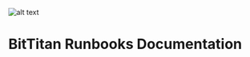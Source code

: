 ![alt text](https://blog.bittitan.com/wp-content/uploads/BitTitan_1220x300_grey.png "BitTitan Logo")
# BitTitan Runbooks Documentation

[comment]:#(StartLinks)-[ActiveDirectory:AddUserToGroups](pages/docs/ActiveDirectory/AddUserToGroups.html)-[ActiveDirectory:CreateDistributionGroup](pages/docs/ActiveDirectory/CreateDistributionGroup.html)-[ActiveDirectory:CreateSecurityGroup](pages/docs/ActiveDirectory/CreateSecurityGroup.html)-[ActiveDirectory:CreateUser](pages/docs/ActiveDirectory/CreateUser.html)-[ActiveDirectory:DeleteGroup](pages/docs/ActiveDirectory/DeleteGroup.html)-[ActiveDirectory:DeleteUser](pages/docs/ActiveDirectory/DeleteUser.html)-[ActiveDirectory:RemoveUserFromGroup](pages/docs/ActiveDirectory/RemoveUserFromGroups.html)-[ActiveDirectory:SetUserAttribute](pages/docs/ActiveDirectory/SetUserAttribute.html)-[ActiveDirectory:WaitForGroupAzureADReplication](pages/docs/ActiveDirectory/WaitForGroupAzureADReplication.html)-[ActiveDirectory:WaitForUserAzureADReplication](pages/docs/ActiveDirectory/WaitForUserAzureADReplication.html)-[Azure:CreateStorageBlob](pages/docs/Azure/CreateAzureBlob.html)-[Azure:CreateFileShare](pages/docs/Azure/CreateAzureFileShare.html)-[Azure:CreateManagedDisk](pages/docs/Azure/CreateAzureManagedDisk.html)-[Azure:CreateNetworkInterface](pages/docs/Azure/CreateAzureNetworkInterface.html)-[Azure:CreateNetworkSecurityGroup](pages/docs/Azure/CreateAzureNetworkSecurityGroup.html)-[Azure:CreateNetworkSecurityRule](pages/docs/Azure/CreateAzureNetworkSecurityRule.html)-[Azure:CreateBasicNetworkSecurityRule](pages/docs/Azure/CreateAzureNetworkSecurityRuleBasic.html)-[Azure:CreatePublicIPAddress](pages/docs/Azure/CreateAzurePublicIPAddress.html)-[Azure:CreateResourceGroup](pages/docs/Azure/CreateAzureResourceGroup.html)-[Azure:CreateServicePlan](pages/docs/Azure/CreateAzureServicePlan.html)-[Azure:CreateSQLDatabase](pages/docs/Azure/CreateAzureSQLDatabase.html)-[Azure:CreateSQLServer](pages/docs/Azure/CreateAzureSQLServer.html)-[Azure:CreateStorageAccount](pages/docs/Azure/CreateAzureStorageAccount.html)-[Azure:CreateVirtualMachine](pages/docs/Azure/CreateAzureVirtualMachine.html)-[Azure:CreateVirtualNetwork](pages/docs/Azure/CreateAzureVirtualNetwork.html)-[Azure:CreateVirtualNetworkSubnet](pages/docs/Azure/CreateAzureVirtualNetworkSubnetConfig.html)-[Azure:CreateWebApplication](pages/docs/Azure/CreateAzureWebApp.html)-[Azure:RemoveResourceGroup](pages/docs/Azure/RemoveAzureResourceGroup.html)-[Azure:RunVMCustomScript](pages/docs/Azure/RunVMCustomScript.html)-[Azure:StartVirtualMachine](pages/docs/Azure/StartAzureVirtualMachine.html)-[Azure:StopVirtualMachine](pages/docs/Azure/StopAzureVirtualMachine.html)-[AzureAD:CreateUser](pages/docs/AzureAD/CreateUser.html)-[AzureAD:DeleteUser](pages/docs/AzureAD/DeleteUser.html)-[AzureAD:RetrieveSecuritySettings](pages/docs/AzureAD/RetrieveSecuritySettings.html)-[AzureAD:SetPassword](pages/docs/AzureAD/SetPassword.html)-[AzureRMS:RetrieveGDPRSettings](pages/docs/AzureRMS/RetrieveGdprSettings.html)-[AzureRMS:RetrieveSecuritySettings](pages/docs/AzureRMS/RetrieveSecuritySettings.html)-[AzureRMS:UpdateSecuritySettings](pages/docs/AzureRMS/UpdateSecuritySettings.html)-[Excel:ConvertToHTML](pages/docs/Excel/ConvertToHTML.html)-[Excel:ConvertToImage](pages/docs/Excel/ConvertToImage.html)-[Excel:ConvertToPDF](pages/docs/Excel/ConvertToPDF.html)-[Exchange:RetrieveGDPRSettings](pages/docs/Exchange/RetrieveGdprSettings.html)-[Exchange:RetrieveSecuritySettings](pages/docs/Exchange/RetrieveSecuritySettings.html)-[Exchange:UpdateSecuritySettings](pages/docs/Exchange/UpdateSecuritySettings.html)-[MicrosoftTeams:AddUsersToTeam](pages/docs/MicrosoftTeams/AddUsersToTeam.html)-[MicrosoftTeams:Archive/UnarchiveTeams](pages/docs/MicrosoftTeams/ArchiveUnArchiveTeams.html)-[MicrosoftTeams:CreateTeam](pages/docs/MicrosoftTeams/CreateTeam.html)-[MicrosoftTeams:CreateTeamChannel](pages/docs/MicrosoftTeams/CreateTeamChannel.html)-[MicrosoftTeams:DeleteTeam](pages/docs/MicrosoftTeams/DeleteTeam.html)-[MicrosoftTeams:DeleteTeamChannel](pages/docs/MicrosoftTeams/DeleteTeamChannel.html)-[MicrosoftTeams:RemoveUsersFromTeam](pages/docs/MicrosoftTeams/RemoveUsersFromTeam.html)-[MicrosoftTeams:RetrieveTeamChannels](pages/docs/MicrosoftTeams/RetrieveTeamChannels.html)-[MicrosoftTeams:RetrieveTeams](pages/docs/MicrosoftTeams/RetrieveTeams.html)-[MicrosoftTeams:UpdateTeam](pages/docs/MicrosoftTeams/UpdateTeam.html)-[MicrosoftTeams:UpdateTeamChannel](pages/docs/MicrosoftTeams/UpdateTeamChannel.html)-[MigrationWiz:AddUserstoProject](pages/docs/MigrationWiz/AddUsersToProject.html)-[MigrationWiz:CreateMailboxMigrationProject](pages/docs/MigrationWiz/CreateMailboxMigrationProject.html)-[MigrationWiz:RunMailboxMigrationProject](pages/docs/MigrationWiz/RunMailboxMigrationProject.html)-[MSPComplete:CallRESTMethod](pages/docs/MSPComplete/CallRestMethod.html)-[MSPComplete:CombineCSVs](pages/docs/MSPComplete/CombineCSVs.html)-[MSPComplete:CompressFiles](pages/docs/MSPComplete/CompressFiles.html)-[MSPComplete:ConvertStringToBoolean](pages/docs/MSPComplete/ConvertStringToBoolean.html)-[MSPComplete:CreateCustomer](pages/docs/MSPComplete/CreateMSPCompleteCustomer.html)-[MSPComplete:CreateUser](pages/docs/MSPComplete/CreateMSPCompleteCustomerEndUser.html)-[MSPComplete:CreateGroup](pages/docs/MSPComplete/CreateMSPCompleteGroup.html)-[MSPComplete:CreateOffice365Endpoint](pages/docs/MSPComplete/CreateOffice365Endpoint.html)-[MSPComplete:CreateTechDataEndpoint](pages/docs/MSPComplete/CreateTechDataEndpoint.html)-[MSPComplete:DeleteUser](pages/docs/MSPComplete/DeleteMSPCompleteCustomerEndUser.html)-[MSPComplete:DeleteGroup](pages/docs/MSPComplete/DeleteMSPCompleteCustomerGroup.html)-[MSPComplete:RetrieveUserExtendedPropertyv2](pages/docs/MSPComplete/ExposeMSPCompleteUserExtendedProperty.html)-[MSPComplete:FilterCSV](pages/docs/MSPComplete/FilterCSV.html)-[MSPComplete:GenerateaRandomPassword](pages/docs/MSPComplete/GeneratePassword.html)-[MSPComplete:GetGroupUsingEmailAddress](pages/docs/MSPComplete/GetMSPCompleteGroupUsingEmailAddress.html)-[MSPComplete:GetUserUsingEmailAddress](pages/docs/MSPComplete/GetMSPCompleteUserUsingEmailAddress.html)-[MSPComplete:IdentifyAutomationServer](pages/docs/MSPComplete/IdentifyAutomationServer.html)-[MSPComplete:ReplaceTextInTemplate](pages/docs/MSPComplete/ReplaceTextInTemplate.html)-[MSPComplete:RetrieveCustomerDomain](pages/docs/MSPComplete/RetrieveCustomerDomain.html)-[MSPComplete:RetrieveCustomersUsingPrimaryDomain](pages/docs/MSPComplete/RetrieveCustomersUsingPrimaryDomain.html)-[MSPComplete:RetrieveMXRecords](pages/docs/MSPComplete/RetrieveMXRecords.html)-[MSPComplete:RetrieveUserProperty](pages/docs/MSPComplete/RetrieveUserProperty.html)-[MSPComplete:SendCSVasPDFEmailAttachment](pages/docs/MSPComplete/SendCsvAsPdfEmailAttachment.html)-[Office365:Add/RemoveEmailForwarding](pages/docs/Office365/AddRemoveEmailForwarding.html)-[Office365:AddUsertoDistributionGroupv2](pages/docs/Office365/AddUserToDistributionGroup.html)-[Office365:AddUsertoUnifiedGroup](pages/docs/Office365/AddUserToUnifiedGroup.html)-[Office365:AssignLicense](pages/docs/Office365/AssignLicense.html)-[Office365:AssignLicensesFromCSV](pages/docs/Office365/AssignLicensesFromCsv.html)-[Office365:BlockAllIncomingMailfromDomain](pages/docs/Office365/BlockAllIncomingMailFromDomain.html)-[Office365:Block/Unblockaccesstoaccount](pages/docs/Office365/BlockUnblockAccessToAccount.html)-[Office365:ConvertMailboxtoSharedMailbox](pages/docs/Office365/ConvertMailboxToSharedMailbox.html)-[Office365:CreateContacts](pages/docs/Office365/CreateContacts.html)-[Office365:CreateDistributionGroup](pages/docs/Office365/CreateDistributionGroup.html)-[Office365:CreatePublicFolderMailboxes](pages/docs/Office365/CreatePublicFolderMailboxes.html)-[Office365:CreatePublicFolders](pages/docs/Office365/CreatePublicFolders.html)-[Office365:CreateResourceMailbox](pages/docs/Office365/CreateResourceMailbox.html)-[Office365:CreateSharedMailbox](pages/docs/Office365/CreateSharedMailbox.html)-[Office365:CreateUnifiedGroup](pages/docs/Office365/CreateUnifiedGroup.html)-[Office365:CreateUsersfromCSV](pages/docs/Office365/CreateUsersFromCsv.html)-[Office365:DeleteContacts](pages/docs/Office365/DeleteContacts.html)-[Office365:DeleteDistributionGroup](pages/docs/Office365/DeleteDistributionGroup.html)-[Office365:DeletePublicFolderMailboxes](pages/docs/Office365/DeletePublicFolderMailboxes.html)-[Office365:DeletePublicFolders](pages/docs/Office365/DeletePublicFolders.html)-[Office365:DeleteResourceMailbox](pages/docs/Office365/DeleteResourceMailbox.html)-[Office365:DeleteSharedMailbox](pages/docs/Office365/DeleteSharedMailbox.html)-[Office365:DisableLitigationHold](pages/docs/Office365/DisableLitigationHold.html)-[Office365:EnableLitigationHold](pages/docs/Office365/EnableLitigationHold.html)-[Office365:ForceUserToSignOut](pages/docs/Office365/ForceUserToSignOut.html)-[Office365:GrantMailboxPermission](pages/docs/Office365/GrantMailboxPermission.html)-[Office365:GrantPublicFolderPermissions](pages/docs/Office365/GrantPublicFolderPermissions.html)-[Office365:GrantSendAsPermission](pages/docs/Office365/GrantSendAsPermissions.html)-[Office365:GrantSendOnBehalfPermission](pages/docs/Office365/GrantSendOnBehalfPermissions.html)-[Office365:ImportGroupsintoMSPComplete](pages/docs/Office365/ImportGroupsIntoMSPComplete.html)-[Office365:ImportUsersintoMSPComplete](pages/docs/Office365/ImportUsersIntoMSPComplete.html)-[Office365:ManageMailboxConnectivity](pages/docs/Office365/ManageMailboxConnectivity.html)-[Office365:RemoveLicensesFromUsers](pages/docs/Office365/RemoveLicensesFromUsers.html)-[Office365:RemoveMailboxPermission](pages/docs/Office365/RemoveMailboxPermission.html)-[Office365:RemoveSendAsPermission](pages/docs/Office365/RemoveSendAsPermission.html)-[Office365:RemovesSendOnBehalfPermission](pages/docs/Office365/RemoveSendOnBehalfPermissions.html)-[Office365:DeleteUnifiedGroup](pages/docs/Office365/RemoveUnifiedGroup.html)-[Office365:RemoveUserFromDistributionGroup](pages/docs/Office365/RemoveUserFromDistributionGroup.html)-[Office365:RemoveUserfromUnifiedGroup](pages/docs/Office365/RemoveUserFromUnifiedGroup.html)-[Office365:RemoveUsers](pages/docs/Office365/RemoveUsers.html)-[Office365:RetrieveGDPRSettings](pages/docs/Office365/RetrieveGdprSettings.html)-[Office365:RetrieveGroupSettings](pages/docs/Office365/RetrieveGroupSettings.html)-[Office365:RetrieveLicenseAssignments](pages/docs/Office365/RetrieveLicenseAssignments.html)-[Office365:RetrieveLicenses](pages/docs/Office365/RetrieveLicenses.html)-[Office365:RetrieveMailboxPermissions](pages/docs/Office365/RetrieveMailboxPermissions.html)-[Office365:RetrieveMailboxStatistics](pages/docs/Office365/RetrieveMailboxStatistics.html)-[Office365:RetrieveMobileDevices](pages/docs/Office365/RetrieveMobileDevices.html)-[Office365:RetrieveMulti-GeoSupportSettings](pages/docs/Office365/RetrieveMultiGeoSupportSetting.html)-[Office365:RetrievePublicFolderStatistics](pages/docs/Office365/RetrievePublicFolderStatistics.html)-[Office365:RetrieveSendAsPermissions](pages/docs/Office365/RetrieveSendAsPermissions.html)-[Office365:RetrieveSendOnBehalf](pages/docs/Office365/RetrieveSendOnBehalf.html)-[Office365:RetrieveSubscribedSKUs](pages/docs/Office365/RetrieveSubscribedSkus.html)-[Office365:RetrieveUserInformation](pages/docs/Office365/RetrieveUserInformation.html)-[Office365:SendEmailV2](pages/docs/Office365/SendEmail.html)-[Office365:Show/HideContactsonAddressLists](pages/docs/Office365/ShowHideContacts.html)-[Office365:UpdateContacts](pages/docs/Office365/UpdateContacts.html)-[Office365:UpdateUsers](pages/docs/Office365/UpdateUsers.html)-[Office365:UpdateUsers'Domain](pages/docs/Office365/UpdateUsersDomain.html)-[Office365:WaitforMailboxReplicationV2](pages/docs/Office365/WaitForMailboxReplication.html)-[Office365:WipeMobileDevice](pages/docs/Office365/WipeMobileDevice.html)-[PartnerCenter:AcceptResellerRelationshipInvitationOnBehalfofCustomers](pages/docs/PartnerCenter/AcceptResellerRelationshipInvitationOnBehalfOfCustomers.html)-[PartnerCenter:AddRoleToCustomerUser](pages/docs/PartnerCenter/AddRoleToCustomerUser.html)-[PartnerCenter:AddSubscriptiontoCustomer](pages/docs/PartnerCenter/AddSubscriptionToCustomer.html)-[PartnerCenter:AllocateSubscriptionstoCustomers](pages/docs/PartnerCenter/AllocateSubscriptionsToCustomers.html)-[PartnerCenter:CreateCustomerv2](pages/docs/PartnerCenter/CreateCustomer.html)-[PartnerCenter:CreateUser(s)](pages/docs/PartnerCenter/CreateCustomerUser.html)-[PartnerCenter:DeleteUser(s)](pages/docs/PartnerCenter/DeleteCustomerUser.html)-[PartnerCenter:GenerateRequestResellerRelationshipLink](pages/docs/PartnerCenter/GenerateRequestResellerRelationshipLink.html)-[PartnerCenter:ImportCustomersintoMSPCompleteV2](pages/docs/PartnerCenter/ImportCustomersIntoMSPComplete.html)-[PartnerCenter:RemoveResellerRelationship](pages/docs/PartnerCenter/RemoveResellerRelationship.html)-[PartnerCenter:RetrieveCustomersV2](pages/docs/PartnerCenter/RetrieveCustomers.html)-[PartnerCenter:RetrieveCustomerSubscriptions](pages/docs/PartnerCenter/RetrieveCustomerSubscriptions.html)-[PartnerCenter:SetCustomerUser'sPassword](pages/docs/PartnerCenter/SetCustomerUserPassword.html)-[PartnerCenter:SuspendCustomerSubscriptions](pages/docs/PartnerCenter/SuspendCustomerSubscriptions.html)-[PowerBI:RetrievePowerBISettings](pages/docs/PowerBI/RetrieveSettings.html)-[SharePointOnline:AddUsersToGroups](pages/docs/SharePointOnline/AddUsersToGroups.html)-[SharePointOnline:Assign/UnassignMemberasSiteCollectionAdministrator](pages/docs/SharePointOnline/AssignUnassignMembersAsSiteCollectionAdministrator.html)-[SharePointOnline:CreateGroups](pages/docs/SharePointOnline/CreateGroups.html)-[SharePointOnline:CreateSiteCollections](pages/docs/SharePointOnline/CreateSiteCollections.html)-[SharePointOnline:DeleteGroups](pages/docs/SharePointOnline/DeleteGroups.html)-[SharePointOnline:DeleteSiteCollections](pages/docs/SharePointOnline/DeleteSiteCollections.html)-[SharePointOnline:RemoveUsersFromGroups](pages/docs/SharePointOnline/RemoveUsersFromGroups.html)-[SharePointOnline:RestoreDeletedSiteCollections](pages/docs/SharePointOnline/RestoreDeletedSiteCollections.html)-[SharePointOnline:RetrieveDeletedSiteCollections](pages/docs/SharePointOnline/RetrieveDeletedSiteCollections.html)-[SharePointOnline:RetrieveGroups](pages/docs/SharePointOnline/RetrieveGroups.html)-[SharePointOnline:RetrieveSiteCollectionsForUsers](pages/docs/SharePointOnline/RetrieveSiteCollectionsForUsers.html)-[SharePointOnline:RetrieveSiteCollections'Statistics](pages/docs/SharePointOnline/RetrieveSiteCollectionsStatistics.html)-[SharePointOnline:RetrieveUsersinSiteCollections](pages/docs/SharePointOnline/RetrieveUsersInSiteCollections.html)-[SharePointOnline:UpdateSiteCollections'SharingSettings](pages/docs/SharePointOnline/UpdateSiteCollectionsSharingSettings.html)-[TechData:AssignOffice365ProductstoCustomer](pages/docs/TechData/AssignOffice365ProductsToCustomer.html)-[TechData:CreateCustomer](pages/docs/TechData/CreateCustomer.html)-[TechData:ImportCompaniesintoMSPComplete](pages/docs/TechData/ImportCompaniesIntoMSPComplete.html)-[TechData:ImportCustomersintoMSPComplete](pages/docs/TechData/ImportCustomersIntoMSPComplete.html)-[TechData:RetrieveProducts](pages/docs/TechData/RetrieveProducts.html)-[Twilio:SendSMS](pages/docs/Twilio/SendSMS.html)
